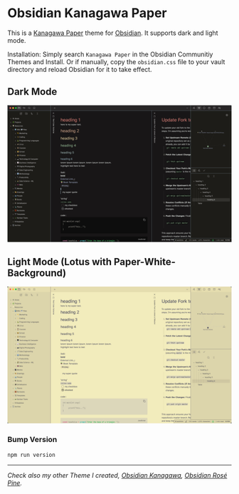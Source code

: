 # Obsidian Kanagawa Paper
This is a [Kanagawa Paper](https://github.com/sho-87/kanagawa-paper.nvim) theme for [Obsidian](https://obsidian.md/). It supports dark and light mode.

Installation: Simply search `Kanagawa Paper` in the Obsidian Communitiy Themes and Install. Or if manually, copy the `obsidian.css` file to your vault directory and reload Obsidian for it to take effect.

## Dark Mode
![](dark_high.jpg)

## Light Mode (Lotus with Paper-White-Background)

![](light_high.jpg)

### Bump Version

```sh
npm run version
```



---

*Check also my other Theme I created, [Obsidian Kanagawa](https://github.com/sspaeti/obsidian_kanagawa/), [Obsidian Rosé Pine](https://github.com/sspaeti/obsidian_rose_pine/).*
